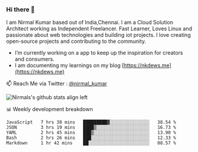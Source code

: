 ### Hi there 👋

 I am Nirmal Kumar based out of India,Chennai. I am a Cloud Solution Architect working as Independent Freelancer. Fast Learner, Loves Linux and passionate about web technologies and building iot projects. I love creating open-source projects and contributing to the community.

- I’m currently working on a app to keep up the inspiration for creators and consumers.
- I am documenting my learnings on my blog [https://nkdews.me](https://nkdews.me)

📫 Reach Me via  Twitter : [@nirmal_kumar](https://twitter.com/nirmal_kumar)

![Nirmals's github stats align left](https://github-readme-stats.vercel.app/api?username=nk-gears&show_icons=true)


📊 Weekly development breakdown

<!--START_SECTION:waka-->
```text
JavaScript   7 hrs 38 mins   █████████▓░░░░░░░░░░░░░░░   38.54 % 
JSON         3 hrs 19 mins   ████▒░░░░░░░░░░░░░░░░░░░░   16.73 % 
YAML         2 hrs 45 mins   ███▒░░░░░░░░░░░░░░░░░░░░░   13.90 % 
Bash         2 hrs 26 mins   ███░░░░░░░░░░░░░░░░░░░░░░   12.33 % 
Markdown     1 hr 42 mins    ██░░░░░░░░░░░░░░░░░░░░░░░   08.57 % 
```
<!--END_SECTION:waka-->


